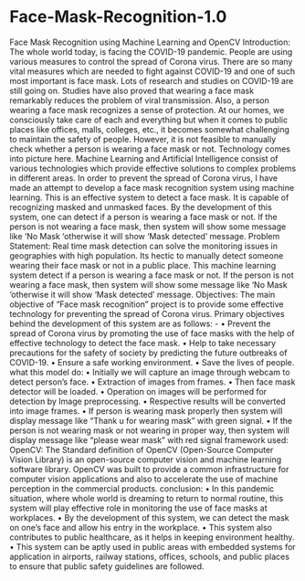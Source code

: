 # Face-Mask-Recognition-1.0
Face Mask Recognition using Machine Learning and OpenCV
Introduction:
The whole world today, is facing the COVID-19 pandemic. People are using various measures to control the spread of Corona virus. There are so many vital measures which are needed to fight against COVID-19 and one of such most important is face mask. Lots of research and studies on COVID-19 are still going on. Studies have also proved that wearing a face mask remarkably reduces the problem of viral transmission. Also, a person wearing a face mask recognizes a sense of protection. At our homes, we consciously take care of each and everything but when it comes to public places like offices, malls, colleges, etc., it becomes somewhat challenging to maintain the safety of people. However, it is not feasible to manually check whether a person is wearing a face mask or not. Technology comes into picture here. Machine Learning and Artificial Intelligence consist of various technologies which provide effective solutions to complex problems in different areas. In order to prevent the spread of Corona virus, I have made an attempt to develop a face mask recognition system using machine learning. This is an effective system to detect a face mask. It is capable of recognizing masked and unmasked faces. By the development of this system, one can detect if a person is wearing a face mask or not. If the person is not wearing a face mask, then system will show some message like ‘No Mask ‘otherwise it will show ‘Mask detected’ message.
Problem Statement:
Real time mask detection can solve the monitoring issues in geographies with high population. Its hectic to manually detect someone wearing their face mask or not in a public place. This machine learning system detect if a person is wearing a face mask or not. If the person is not wearing a face mask, then system will show some message like ‘No Mask ‘otherwise it will show ‘Mask detected’ message.
Objectives:
The main objective of “Face mask recognition” project is to provide some effective technology for preventing the spread of Corona virus. Primary objectives behind the development of this system are as follows: - • Prevent the spread of Corona virus by promoting the use of face masks with the help of effective technology to detect the face mask. • Help to take necessary precautions for the safety of society by predicting the future outbreaks of COVID-19. • Ensure a safe working environment. • Save the lives of people.
what this model do:
• Initially we will capture an image through webcam to detect person’s face. • Extraction of images from frames. • Then face mask detector will be loaded. • Operation on images will be performed for detection by Image preprocessing. • Respective results will be converted into image frames. • If person is wearing mask properly then system will display message like “Thank u for wearing mask” with green signal. • If the person is not wearing mask or not wearing in proper way, then system will display message like “please wear mask” with red signal
framework used:
OpenCV: The Standard definition of OpenCV (Open-Source Computer Vision Library) is an open-source computer vision and machine learning software library. OpenCV was built to provide a common infrastructure for computer vision applications and also to accelerate the use of machine perception in the commercial products.
conclusion:
• In this pandemic situation, where whole world is dreaming to return to normal routine, this system will play effective role in monitoring the use of face masks at workplaces. • By the development of this system, we can detect the mask on one’s face and allow his entry in the workplace. • This system also contributes to public healthcare, as it helps in keeping environment healthy. • This system can be aptly used in public areas with embedded systems for application in airports, railway stations, offices, schools, and public places to ensure that public safety guidelines are followed.
